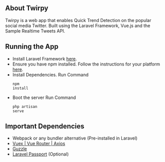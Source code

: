 <!--<p align="center">
<a href="https://travis-ci.org/laravel/framework"><img src="https://travis-ci.org/laravel/framework.svg" alt="Build Status"></a>
<a href="https://packagist.org/packages/laravel/framework"><img src="https://poser.pugx.org/laravel/framework/d/total.svg" alt="Total Downloads"></a>
<a href="https://packagist.org/packages/laravel/framework"><img src="https://poser.pugx.org/laravel/framework/v/stable.svg" alt="Latest Stable Version"></a>
<a href="https://packagist.org/packages/laravel/framework"><img src="https://poser.pugx.org/laravel/framework/license.svg" alt="License"></a>
</p>-->

## About Twirpy

Twirpy is a web app that enables Quick Trend Detection on the popular social media Twitter. Built using the Laravel Framework, Vue.js and the Sample Realtime Tweets API.

## Running the App
- Install Laravel Framework <a href="https://laravel.com/docs/5.6">here</a>.
- Ensure you have npm installed. Follow the instructions for your platform <a href="https://github.com/npm/npm">here</a>.
- Install Dependencies. Run Command <pre><code>npm install</code></pre>
- Boot the server Run Command <pre><code>php artisan serve</code></pre>

## Important Dependencies
- Webpack or any bundler alternative (Pre-installed in Laravel)
- <a href="https://github.com/vuejs/">Vuex | Vue Router | Axios</a>
- <a href="https://github.com/guzzle/guzzle">Guzzle</a>
- <a href="https://laravel.com/docs/5.6/passport">Laravel Passport</a>  (Optional) 
